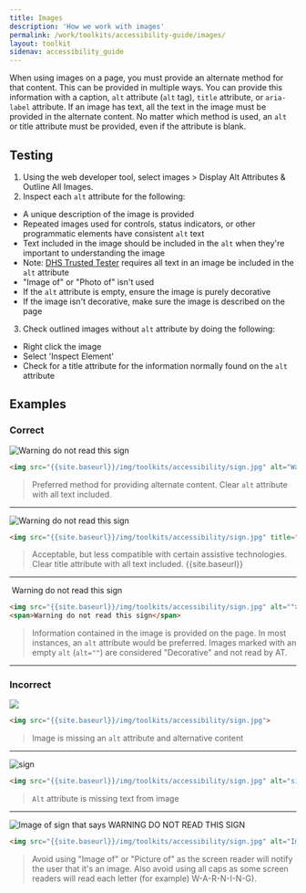 ```yaml
---
title: Images
description: 'How we work with images'
permalink: /work/toolkits/accessibility-guide/images/
layout: toolkit
sidenav: accessibility_guide
---
```


When using images on a page, you must provide an alternate method for that content. This can be provided in multiple ways. You can provide this information with a caption, `alt` attribute (`alt` tag), `title` attribute, or `aria-label` attribute. If an image has text, all the text in the image must be provided in the alternate content. No matter which method is used, an `alt` or title attribute must be provided, even if the attribute is blank.

## Testing

1. Using the web developer tool, select images > Display Alt Attributes & Outline All Images.
2. Inspect each `alt` attribute for the following:
  * A unique description of the image is provided
  * Repeated images used for controls, status indicators, or other programmatic elements have consistent `alt` text
  * Text included in the image should be included in the `alt` when they're important to understanding the image
  * Note: [DHS Trusted Tester](https://www.dhs.gov/trusted-tester) requires all text in an image be included in the `alt` attribute
  * "Image of" or "Photo of" isn't used
  * If the `alt` attribute is empty, ensure the image is purely decorative
  * If the image isn't decorative, make sure the image is described on the page
3. Check outlined images without `alt` attribute by doing the following:
  * Right click the image
  * Select 'Inspect Element'
  * Check for a title attribute for the information normally found on the `alt` attribute

## Examples

### Correct

<img src="{{site.baseurl}}/img/toolkits/accessibility/sign.jpg" alt="Warning do not read this sign">

```html
<img src="{{site.baseurl}}/img/toolkits/accessibility/sign.jpg" alt="Warning do not read this sign">
```

> Preferred method for providing alternate content.
> Clear `alt` attribute with all text included.

<hr>

<img src="{{site.baseurl}}/img/toolkits/accessibility/sign.jpg" title="Warning do not read this sign">

```html
<img src="{{site.baseurl}}/img/toolkits/accessibility/sign.jpg" title="Warning do not read this sign">
```

> Acceptable, but less compatible with certain assistive technologies.
> Clear title attribute with all text included. {{site.baseurl}}

<hr>

<img src="{{site.baseurl}}/img/toolkits/accessibility/sign.jpg" alt="">
<span>Warning do not read this sign</span>

```html
<img src="{{site.baseurl}}/img/toolkits/accessibility/sign.jpg" alt="">
<span>Warning do not read this sign</span>
```

> Information contained in the image is provided on the page.
> In most instances, an `alt` attribute would be preferred.
> Images marked with an empty `alt` (`alt=""`) are considered "Decorative" and not read by AT.

<hr>

### Incorrect

<img src="{{'/img/toolkits/accessibility/sign.jpg' | prepend: site.baseurl}}">

```html
<img src="{{site.baseurl}}/img/toolkits/accessibility/sign.jpg">
```

> Image is missing an `alt` attribute and alternative content

<hr>

<img src="{{site.baseurl}}/img/toolkits/accessibility/sign.jpg" alt="sign">

```html
<img src="{{site.baseurl}}/img/toolkits/accessibility/sign.jpg" alt="sign">
```

> `Alt` attribute is missing text from image

<hr>

<img src="{{site.baseurl}}/img/toolkits/accessibility/sign.jpg" alt="Image of sign that says WARNING DO NOT READ THIS SIGN">

```html
<img src="{{site.baseurl}}/img/toolkits/accessibility/sign.jpg" alt="Image of sign that says WARNING DO NOT READ THIS SIGN">
```

> Avoid using "Image of" or "Picture of" as the screen reader will notify the user that it's an image. Also avoid using all caps as some screen readers will read each letter (for example) W-A-R-N-I-N-G).
